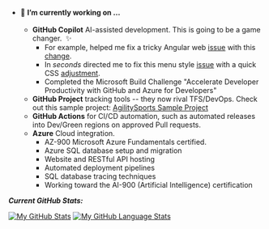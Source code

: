 - 🌱 <b> I’m currently working on ...</b><br/><br/>
  - **GitHub Copilot** AI-assisted development. This is going to be a game changer. &nbsp;✨
    - For example, helped me fix a tricky Angular web [issue](https://github.com/smagara/AgilitySports_web/issues/1) with this [change](https://github.com/smagara/AgilitySports_web/pull/2/commits/fdec50fd43de72d22ffcbdc25f095e55dbbe14a8).<br/>
    - In *seconds* directed me to fix this menu style [issue](https://github.com/smagara/AgilitySports_web/issues/3) with a quick CSS [adjustment](https://github.com/smagara/AgilitySports_web/pull/4/commits/c039f95301deef8254f04f9140d38f4548d68cad).
    - Completed the Microsoft Build Challenge "Accelerate Developer Productivity with GitHub and Azure for Developers"
  - **GitHub Project** tracking tools -- they now rival TFS/DevOps.  Check out this sample project: [AgilitySports Sample Project](https://github.com/users/smagara/projects/3/views/1)<br/>
  - **GitHub Actions** for CI/CD automation, such as automated releases into Dev/Green regions on approved Pull requests.<br/>
  - **Azure** Cloud integration.
    - AZ-900 Microsoft Azure Fundamentals certified.
    - Azure SQL database setup and migration
    - Website and RESTful API hosting
    - Automated deployment pipelines
    - SQL database tracing techniques
    - Working toward the AI-900 (Artificial Intelligence) certification

<b>*Current GitHub Stats:*</b>

[![My GitHub Stats](https://github-readme-stats.vercel.app/api/?username=smagara&count_private=true&theme=tokyonight&showicons=true)]()
[![My GitHub Language Stats](https://github-readme-stats.vercel.app/api/top-langs/?username=smagara&langs_count=5&theme=tokyonight)]()

<!--
**smagara/smagara** is a ✨ _special_ ✨ repository because its `README.md` (this file) appears on your GitHub profile.

Here are some ideas to get you started:

- 🔭 I’m currently working on ...
- 🌱 I’m currently learning ...
- 👯 I’m looking to collaborate on ...
- 🤔 I’m looking for help with ...
- 💬 Ask me about ...
- 📫 How to reach me: ...
- 😄 Pronouns: ...
- ⚡ Fun fact: ...
-->
